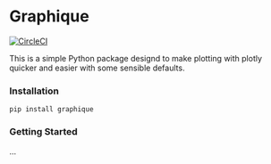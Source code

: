 # Graphique

[![CircleCI](https://circleci.com/gh/mitchelllisle/graphique/tree/master.svg?style=svg)](https://circleci.com/gh/mitchelllisle/graphique/tree/master)

This is a simple Python package designd to make plotting with plotly quicker and easier with some sensible defaults.

### Installation
`pip install graphique`

### Getting Started
...
